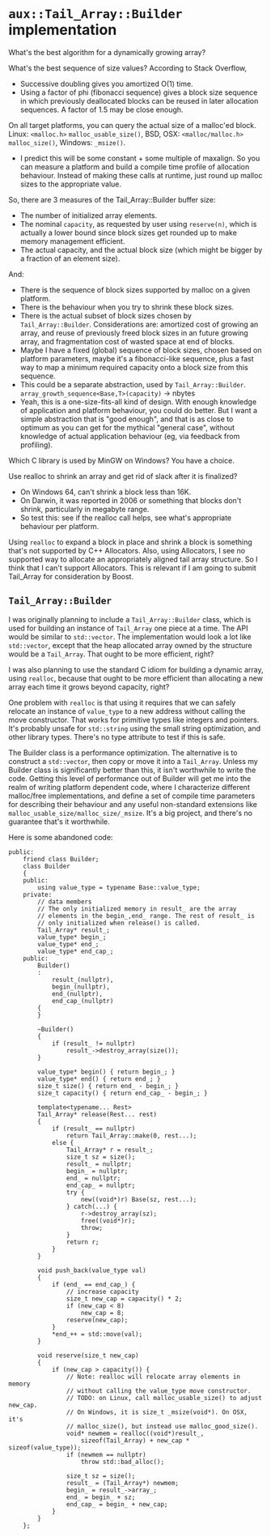 # `aux::Tail_Array::Builder` implementation

What's the best algorithm for a dynamically growing array?

What's the best sequence of size values? According to Stack Overflow,
* Successive doubling gives you amortized O(1) time.
* Using a factor of phi (fibonacci sequence) gives a block size sequence
  in which previously deallocated blocks can be reused in later allocation
  sequences. A factor of 1.5 may be close enough.

On all target platforms, you can query the actual size of a malloc'ed block.
Linux: `<malloc.h>` `malloc_usable_size()`,
BSD, OSX: `<malloc/malloc.h>` `malloc_size()`, Windows: `_msize()`.
* I predict this will be some constant + some multiple of maxalign.
  So you can measure a platform and build a compile time profile of
  allocation behaviour. Instead of making these calls at runtime,
  just round up malloc sizes to the appropriate value.

So, there are 3 measures of the Tail_Array::Builder buffer size:
* The number of initialized array elements.
* The nominal `capacity`, as requested by user using `reserve(n)`,
  which is actually a lower bound since block sizes get rounded up
  to make memory management efficient.
* The actual capacity, and the actual block size (which might be bigger
  by a fraction of an element size).

And:
* There is the sequence of block sizes supported by malloc on a given platform.
* There is the behaviour when you try to shrink these block sizes.
* There is the actual subset of block sizes chosen by `Tail_Array::Builder`.
  Considerations are: amortized cost of growing an array, and reuse of
  previously freed block sizes in an future growing array, and fragmentation
  cost of wasted space at end of blocks.
* Maybe I have a fixed (global) sequence of block sizes, chosen based on
  platform parameters, maybe it's a fibonacci-like sequence, plus a fast way
  to map a minimum required capacity onto a block size from this sequence.
* This could be a separate abstraction, used by `Tail_Array::Builder`.
  `array_growth_sequence<Base,T>(capacity)` -> nbytes
* Yeah, this is a one-size-fits-all kind of design. With enough knowledge of
  application and platform behaviour, you could do better.
  But I want a simple abstraction that is "good enough", and that is as close
  to optimum as you can get for the mythical "general case", without knowledge
  of actual application behaviour (eg, via feedback from profiling).

Which C library is used by MinGW on Windows? You have a choice.

Use realloc to shrink an array and get rid of slack after it is finalized?
* On Windows 64, can't shrink a block less than 16K.
* On Darwin, it was reported in 2006 or something that blocks don't shrink,
  particularly in megabyte range.
* So test this: see if the realloc call helps, see what's appropriate behaviour
  per platform.

Using `realloc` to expand a block in place and shrink a block is something
that's not supported by C++ Allocators. Also, using Allocators, I see no
supported way to allocate an appropriately aligned tail array structure.
So I think that I can't support Allocators. This is relevant if I am going
to submit Tail_Array for consideration by Boost.

## `Tail_Array::Builder`
I was originally planning to include a `Tail_Array::Builder` class, which is
used for building an instance of `Tail_Array` one piece at a time. The API
would be similar to `std::vector`. The implementation would look a lot like
`std::vector`, except that the heap allocated array owned by the structure
would be a `Tail_Array`. That ought to be more efficient, right?

I was also planning to use the standard C idiom for building a dynamic array,
using `realloc`, because that ought to be more efficient than allocating a new
array each time it grows beyond capacity, right?

One problem with `realloc` is that using it requires that we can safely
relocate an instance of `value_type` to a new address without calling the
move constructor. That works for primitive types like integers and pointers.
It's probably unsafe for `std::string` using the small string optimization,
and other library types. There's no type attribute to test if this is safe.

The Builder class is a performance optimization. The alternative is to
construct a `std::vector`, then copy or move it into a `Tail_Array`.
Unless my Builder class is significantly better than this, it isn't worthwhile
to write the code. Getting this level of performance out of Builder will get
me into the realm of writing platform dependent code, where I characterize
different malloc/free implementations, and define a set of compile time
parameters for describing their behaviour and any useful non-standard extensions
like `malloc_usable_size/malloc_size/_msize`. It's a big project,
and there's no guarantee that's it worthwhile.

Here is some abandoned code:
```
public:
    friend class Builder;
    class Builder
    {
    public:
        using value_type = typename Base::value_type;
    private:
        // data members
        // The only initialized memory in result_ are the array
        // elements in the begin_,end_ range. The rest of result_ is
        // only initialized when release() is called.
        Tail_Array* result_;
        value_type* begin_;
        value_type* end_;
        value_type* end_cap_;
    public:
        Builder()
        :
            result_(nullptr),
            begin_(nullptr),
            end_(nullptr),
            end_cap_(nullptr)
        {
        }

        ~Builder()
        {
            if (result_ != nullptr)
                result_->destroy_array(size());
        }

        value_type* begin() { return begin_; }
        value_type* end() { return end_; }
        size_t size() { return end_ - begin_; }
        size_t capacity() { return end_cap_ - begin_; }

        template<typename... Rest>
        Tail_Array* release(Rest... rest)
        {
            if (result_ == nullptr)
                return Tail_Array::make(0, rest...);
            else {
                Tail_Array* r = result_;
                size_t sz = size();
                result_ = nullptr;
                begin_ = nullptr;
                end_ = nullptr;
                end_cap_ = nullptr;
                try {
                    new((void*)r) Base(sz, rest...);
                } catch(...) {
                    r->destroy_array(sz);
                    free((void*)r);
                    throw;
                }
                return r;
            }
        }

        void push_back(value_type val)
        {
            if (end_ == end_cap_) {
                // increase capacity
                size_t new_cap = capacity() * 2;
                if (new_cap < 8)
                    new_cap = 8;
                reserve(new_cap);
            }
            *end_++ = std::move(val);
        }

        void reserve(size_t new_cap)
        {
            if (new_cap > capacity()) {
                // Note: realloc will relocate array elements in memory
                // without calling the value_type move constructor.
                // TODO: on Linux, call malloc_usable_size() to adjust new_cap.
                // On Windows, it is size_t _msize(void*). On OSX, it's
                // malloc_size(), but instead use malloc_good_size().
                void* newmem = realloc((void*)result_,
                    sizeof(Tail_Array) + new_cap * sizeof(value_type));
                if (newmem == nullptr)
                    throw std::bad_alloc();

                size_t sz = size();
                result_ = (Tail_Array*) newmem;
                begin_ = result_->array_;
                end_ = begin_ + sz;
                end_cap_ = begin_ + new_cap;
            }
        }
    };
```
